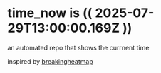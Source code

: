 # time_now is (( 2025-07-29T13:00:00.169Z ))

an automated repo that shows the currnent time

inspired by [breakingheatmap](https://github.com/breakingheatmap/breakingheatmap)
